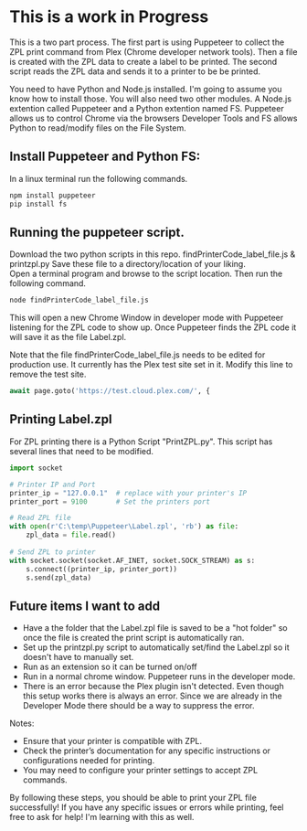 # **This is a work in Progress**

This is a two part process. The first part is using Puppeteer to collect the ZPL print command from Plex (Chrome developer network tools). Then a file is created with the ZPL data to create a label to be printed. The second script reads the ZPL data and sends it to a printer to be be printed.

You need to have Python and Node.js installed. I'm going to assume you know how to install those. You will also need two other modules. A Node.js extention called Puppeteer and a Python extention named FS. Puppeteer allows us to control Chrome via the browsers Developer Tools and FS allows Python to read/modify files on the File System.

## Install Puppeteer and Python FS:

In a linux terminal run the following commands.

```bash
npm install puppeteer
pip install fs
```

## Running the puppeteer script.

Download the two python scripts in this repo.
    findPrinterCode_label_file.js & printzpl.py
Save these file to a directory/location of your liking.  
Open a terminal program and browse to the script location. Then run the following command. 

```bash
node findPrinterCode_label_file.js
```

This will open a new Chrome Window in developer mode with Puppeteer listening for the ZPL code to show up. Once Puppeteer finds the ZPL code it will save it as the file Label.zpl.

Note that the file findPrinterCode_label_file.js needs to be edited for production use. It currently has the Plex test site set in it.  Modify this line to remove the test site. 

```Python
await page.goto('https://test.cloud.plex.com/', {
```

## Printing Label.zpl

For ZPL printing there is a Python Script "PrintZPL.py".  This script has several lines that need to be modified.

```Python
import socket

# Printer IP and Port
printer_ip = "127.0.0.1"  # replace with your printer's IP
printer_port = 9100       # Set the printers port

# Read ZPL file
with open(r'C:\temp\Puppeteer\Label.zpl', 'rb') as file:
    zpl_data = file.read()
    
# Send ZPL to printer
with socket.socket(socket.AF_INET, socket.SOCK_STREAM) as s:
    s.connect((printer_ip, printer_port))
    s.send(zpl_data)
```

## Future items I want to add

- Have a the folder that the Label.zpl file is saved to be a "hot folder" so once the file is created the print script is automatically ran.
- Set up the printzpl.py script to automatically set/find the Label.zpl so it doesn't have to manually set.
- Run as an extension so it can be turned on/off
- Run in a normal chrome window.  Puppeteer runs in the developer mode.  
- There is an error because the Plex plugin isn't detected. Even though this setup works there is always an error.  Since we are already in the Developer Mode there should be a way to suppress the error.

Notes:

- Ensure that your printer is compatible with ZPL.
- Check the printer’s documentation for any specific instructions or configurations needed for printing.
- You may need to configure your printer settings to accept ZPL commands.

By following these steps, you should be able to print your ZPL file successfully! If you have any specific issues or errors while printing, feel free to ask for help! I'm learning with this as well.
